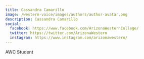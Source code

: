 ```yaml
---
title: Cassandra Camarillo
image: /western-voice/images/authors/author-avatar.png
description: Cassandra Camarillo
social:
  facebook: https://www.facebook.com/ArizonaWesternCollege/
  twitter: https://twitter.com/ArizonaWestern
  instagram: https://www.instagram.com/arizonawestern/
---
```


AWC Student
